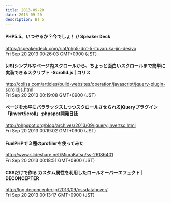 ```yaml
---
title: 2013-09-20
date: 2013-09-20
description: B! 5
---
```


#### PHP5.5、いつやるか？今でしょ！ // Speaker Deck
https://speakerdeck.com/riaf/php5-dot-5-ituyaruka-jin-desiyo<br>
Fri Sep 20 2013 00:26:03 GMT+0900 (JST)<br>


####   [JS]シンプルなページ内スクロールから、ちょっと面白いスクロールまで簡単に実装できるスクリプト -Scrolld.js | コリス
http://coliss.com/articles/build-websites/operation/javascript/jquery-plugin-scrolldjs.html<br>
Fri Sep 20 2013 00:19:08 GMT+0900 (JST)<br>


#### ページを水平にパララックスしつつスクロールさせられるjQueryプラグイン「jInvertScroll」:phpspot開発日誌
http://phpspot.org/blog/archives/2013/09/jqueryjinvertsc.html<br>
Fri Sep 20 2013 00:19:02 GMT+0900 (JST)<br>


#### FuelPHPで３種のprofilerを使ってみた
http://www.slideshare.net/MiuraKatsu/ss-26186401<br>
Fri Sep 20 2013 00:18:51 GMT+0900 (JST)<br>


#### CSSだけで作る カスタム属性を利用したロールオーバーエフェクト | DECONCEPTER
http://log.deconcepter.jp/2013/09/cssdatahover/<br>
Fri Sep 20 2013 00:13:17 GMT+0900 (JST)<br>



